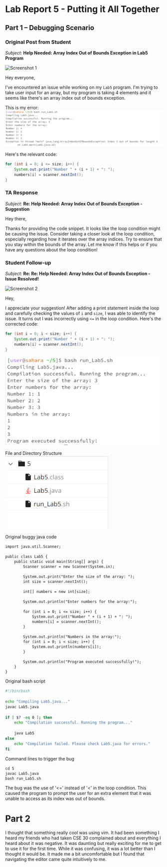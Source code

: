 # Lab Report 5 - Putting it All Together

## Part 1 – Debugging Scenario

### Original Post from Student

*Subject:* **Help Needed: Array Index Out of Bounds Exception in Lab5 Program**

![Screenshot 1](link_to_screenshot_1.png)

Hey everyone,

I've encountered an issue while working on my `Lab5` program. I'm trying to take user input for an array, but my program is taking 4 elements and it seems like there's an array index out of bounds exception. 

This is my error:
![Alt text](image.png)

Here's the relevant code:

```java
for (int i = 0; i <= size; i++) {
    System.out.print("Number " + (i + 1) + ": ");
    numbers[i] = scanner.nextInt();
}
``````

### TA Response

*Subject:* **Re: Help Needed: Array Index Out of Bounds Exception - Suggestion**

Hey there,

Thanks for providing the code snippet. It looks like the loop condition might be causing the issue. Consider taking a closer look at the loop condition, especially regarding how it iterates over the array indices. Try to ensure that you stay within the bounds of the array. Let me know if this helps or if you have any questions about the loop condition!

### Student Follow-up

*Subject:* **Re: Re: Help Needed: Array Index Out of Bounds Exception - Issue Resolved!**

![Screenshot 2](link_to_screenshot_2.png)

Hey,

I appreciate your suggestion! After adding a print statement inside the loop and carefully checking the values of `i` and `size`, I was able to identify the issue. It turns out I was incorrectly using `<=` in the loop condition. Here's the corrected code:

```java
for (int i = 0; i < size; i++) {
    System.out.print("Number " + (i + 1) + ": ");
    numbers[i] = scanner.nextInt();
}
```

![Alt text](image-1.png)


File and Directory Structure
![Alt text](image-2.png)

Original buggy java code
```
import java.util.Scanner;

public class Lab5 {
    public static void main(String[] args) {
        Scanner scanner = new Scanner(System.in);

        System.out.print("Enter the size of the array: ");
        int size = scanner.nextInt();

        int[] numbers = new int[size];

        System.out.println("Enter numbers for the array:");

        for (int i = 0; i <= size; i++) {
            System.out.print("Number " + (i + 1) + ": ");
            numbers[i] = scanner.nextInt();
        }

        System.out.println("Numbers in the array:");
        for (int i = 0; i < size; i++) {
            System.out.println(numbers[i]);
        }

        System.out.println("Program executed successfully!");
    }
}
```
Original bash script
```bash
#!/bin/bash

echo "Compiling Lab5.java..."
javac Lab5.java

if [ $? -eq 0 ]; then
    echo "Compilation successful. Running the program..."

    java Lab5
else
    echo "Compilation failed. Please check Lab5.java for errors."
fi
```
Command lines to trigger the bug
```
cd 5
javac Lab5.java
bash run_Lab5.sh
```

The bug was the use of '<=' instead of '<' in the loop condition. This caused the program to prompt the user for an extra element that it was unable to access as its index was out of bounds.

# Part 2
I thought that something really cool was using vim. It had been something I heard my friends who had taken CSE 30 complained about and everything I heard about it was negative. It was daunting but really exciting for me to get to use it for the first time. While it was confusing, it was a lot better than I thought it would be. It made me a bit uncomfortable but I found that navigating the editor came quite intuitively to me.